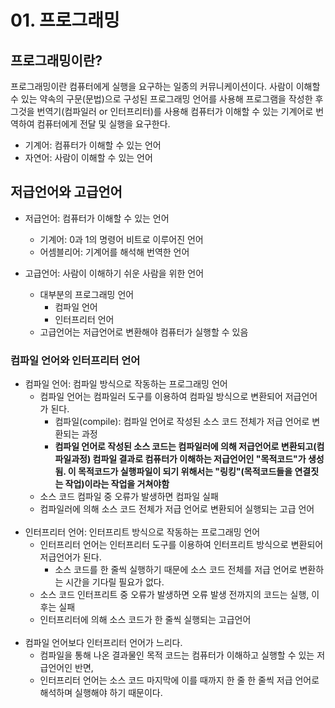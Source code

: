 # 01. 프로그래밍

## 프로그래밍이란?

프로그래밍이란 컴퓨터에게 실행을 요구하는 일종의 커뮤니케이션이다.
사람이 이해할 수 있는 약속의 구문(문법)으로 구성된 프로그래밍 언어를 사용해 프로그램을 작성한 후 
그것을 번역기(컴파일러 or 인터프리터)를 사용해 컴퓨터가 이해할 수 있는 기계어로 번역하여 컴퓨터에게 전달 및 실행을 요구한다.

- 기계어: 컴퓨터가 이해할 수 있는 언어
- 자연어: 사람이 이해할 수 있는 언어

## 저급언어와 고급언어

- 저급언어: 컴퓨터가 이해할 수 있는 언어
  + 기계어: 0과 1의 명령어 비트로 이루어진 언어
  + 어셈블리어: 기계어를 해석해 번역한 언어

- 고급언어: 사람이 이해하기 쉬운 사람을 위한 언어
  + 대부분의 프로그래밍 언어
    + 컴파일 언어
    + 인터프리터 언어
  + 고급언어는 저급언어로 변환해야 컴퓨터가 실행할 수 있음

### 컴파일 언어와 인터프리터 언어

- 컴파일 언어: 컴파일 방식으로 작동하는 프로그래밍 언어
  + 컴파일 언어는 컴파일러 도구를 이용하여 컴파일 방식으로 변환되어 저급언어가 된다.
    + 컴파일(compile): 컴파일 언어로 작성된 소스 코드 전체가 저급 언어로 변환되는 과정
    + **컴파일 언어로 작성된 소스 코드는 컴파일러에 의해 저급언어로 변환되고(컴파일과정) 컴파일 결과로 컴퓨터가 이해하는 저급언어인 "목적코드"가 생성됨. 이 목적코드가 실행파일이 되기 위해서는 "링킹"(목적코드들을 연결짓는 작업)이라는 작업을 거쳐야함**
  + 소스 코드 컴파일 중 오류가 발생하면 컴파일 실패
  + 컴파일러에 의해 소스 코드 전체가 저급 언어로 변환되어 실행되는 고급 언어<br/><br/>
- 인터프리터 언어: 인터프리트 방식으로 작동하는 프로그래밍 언어
  + 인터프리터 언어는 인터프리터 도구를 이용하여 인터프리트 방식으로 변환되어 저급언어가 된다.
    + 소스 코드를 한 줄씩 실행하기 때문에 소스 코드 전체를 저급 언어로 변환하는 시간을 기다릴 필요가 없다.
  + 소스 코드 인터프리트 중 오류가 발생하면 오류 발생 전까지의 코드는 실행, 이후는 실패
  + 인터프리터에 의해 소스 코드가 한 줄씩 실행되는 고급언어<br/><br/>
- 컴파일 언어보다 인터프리터 언어가 느리다.
  + 컴파일을 통해 나온 결과물인 목적 코드는 컴퓨터가 이해하고 실행할 수 있는 저급언어인 반면, 
  + 인터프리터 언어는 소스 코드 마지막에 이를 때까지 한 줄 한 줄씩 저급 언어로 해석하며 실행해야 하기 때문이다.
